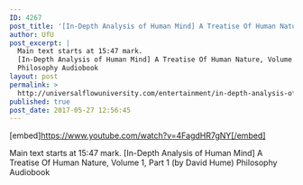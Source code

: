 ```yaml
---
ID: 4267
post_title: '[In-Depth Analysis of Human Mind] A Treatise Of Human Nature, Volume 1, Part 1 (by David Hume)'
author: UfU
post_excerpt: |
  Main text starts at 15:47 mark.
  [In-Depth Analysis of Human Mind] A Treatise Of Human Nature, Volume 1, Part 1 (by David Hume)
  Philosophy Audiobook
layout: post
permalink: >
  http://universalflowuniversity.com/entertainment/in-depth-analysis-of-human-mind-a-treatise-of-human-nature-volume-1-part-1-by-david-hume/
published: true
post_date: 2017-05-27 12:56:45
---
```

[embed]https://www.youtube.com/watch?v=4FagdHR7gNY[/embed]<br>
<p>Main text starts at 15:47 mark.
[In-Depth Analysis of Human Mind] A Treatise Of Human Nature, Volume 1, Part 1 (by David Hume)
Philosophy Audiobook</p>